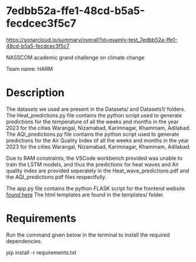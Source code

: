 # 7edbb52a-ffe1-48cd-b5a5-fecdcec3f5c7
https://sonarcloud.io/summary/overall?id=examly-test_7edbb52a-ffe1-48cd-b5a5-fecdcec3f5c7

NASSCOM academic grand challenge on climate change

Team name: HARM

# Description

The datasets we used are present in the Datasets/ and Datasets1/ folders.
The Heat_predictions.py file contains the python script used to generate predictions for the temperature of all the weeks and months in the year 2023 for the cities Warangal, Nizamabad, Karimnagar, Khammam, Adilabad.
The AQI_predictions.py file contains the python script used to generate predictions for the Air Quality Index of all the weeks and months in the year 2023 for the cities Warangal, Nizamabad, Karimnagar, Khammam, Adilabad.

Due to RAM constraints, the VSCode workbench provided was unable to train the LSTM models, and thus the predictions for heat waves and Air quality index are provided seperately in the Heat_wave_predictions.pdf and the AQI_predictions.pdf files respectfully.

The app.py file contains the python FLASK script for the frontend website [found here](https://8080-eeadbadeabbaefdfedabceacf.examlyiopb.examly.io/)
The html templates are found in the templates/ folder. 

# Requirements

Run the command given below in the terminal to install the required dependencies.

pip install -r requirements.txt
